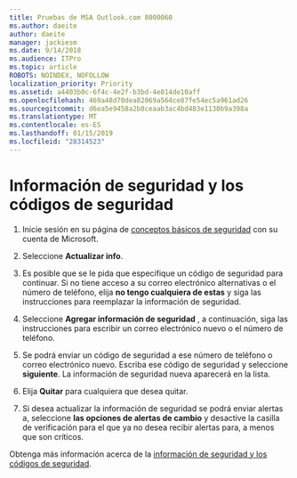 ```yaml
---
title: Pruebas de MSA Outlook.com 8000060
ms.author: daeite
author: daeite
manager: jackiesm
ms.date: 9/14/2018
ms.audience: ITPro
ms.topic: article
ROBOTS: NOINDEX, NOFOLLOW
localization_priority: Priority
ms.assetid: a4403b0c-6f4c-4e2f-b3bd-4e814de10aff
ms.openlocfilehash: 469a48d70dea82069a564ce87fe54ec5a961ad26
ms.sourcegitcommit: d6ea5e9458a2b8ceaab3ac4bd483e1130b9a398a
ms.translationtype: MT
ms.contentlocale: es-ES
ms.lasthandoff: 01/15/2019
ms.locfileid: "28314523"
---
```

# <a name="security-info-and-security-codes"></a>Información de seguridad y los códigos de seguridad

1. Inicie sesión en su página de [conceptos básicos de seguridad](https://account.microsoft.com/security) con su cuenta de Microsoft. 
    
2. Seleccione **Actualizar info**. 
    
3. Es posible que se le pida que especifique un código de seguridad para continuar. Si no tiene acceso a su correo electrónico alternativas o el número de teléfono, elija **no tengo cualquiera de estas** y siga las instrucciones para reemplazar la información de seguridad. 
    
4. Seleccione **Agregar información de seguridad** , a continuación, siga las instrucciones para escribir un correo electrónico nuevo o el número de teléfono. 
    
5. Se podrá enviar un código de seguridad a ese número de teléfono o correo electrónico nuevo. Escriba ese código de seguridad y seleccione **siguiente**. La información de seguridad nueva aparecerá en la lista. 
    
6. Elija **Quitar** para cualquiera que desea quitar. 
    
7. Si desea actualizar la información de seguridad se podrá enviar alertas a, seleccione **las opciones de alertas de cambio** y desactive la casilla de verificación para el que ya no desea recibir alertas para, a menos que son críticos. 
    
Obtenga más información acerca de la [información de seguridad y los códigos de seguridad](https://support.microsoft.com/help/12428/).
  

